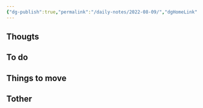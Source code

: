 ```yaml
---
{"dg-publish":true,"permalink":"/daily-notes/2022-08-09/","dgHomeLink":true,"dgPassFrontmatter":false}
---
```


## Thougts



## To do



## Things to move



## Tother



